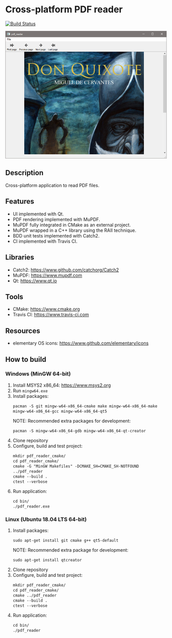 # Cross-platform PDF reader
[![Build Status](https://travis-ci.com/antonioborondo/pdf_reader.svg?branch=master)](https://travis-ci.com/antonioborondo/pdf_reader)

![Screenshot](screenshot.png?raw=true)

## Description
Cross-platform application to read PDF files.

## Features
- UI implemented with Qt.
- PDF rendering implemented with MuPDF.
- MuPDF fully integrated in CMake as an external project.
- MuPDF wrapped in a C++ library using the RAII technique.
- BDD unit tests implemented with Catch2.
- CI implemented with Travis CI.

## Libraries
- Catch2: https://www.github.com/catchorg/Catch2
- MuPDF: https://www.mupdf.com
- Qt: https://www.qt.io

## Tools
- CMake: https://www.cmake.org
- Travis CI: https://www.travis-ci.com

## Resources
- elementary OS icons: https://www.github.com/elementary/icons

## How to build
### Windows (MinGW 64-bit)
1. Install MSYS2 x86_64: https://www.msys2.org
1. Run `mingw64.exe`
1. Install packages:
    ```
    pacman -S git mingw-w64-x86_64-cmake make mingw-w64-x86_64-make mingw-w64-x86_64-gcc mingw-w64-x86_64-qt5
    ```
    NOTE: Recommended extra packages for development:
    ```
    pacman -S mingw-w64-x86_64-gdb mingw-w64-x86_64-qt-creator
    ```
1. Clone repository
1. Configure, build and test project:
    ```
    mkdir pdf_reader_cmake/
    cd pdf_reader_cmake/
    cmake -G "MinGW Makefiles" -DCMAKE_SH=CMAKE_SH-NOTFOUND ../pdf_reader
    cmake --build .
    ctest --verbose
    ```
1. Run application:
    ```
    cd bin/
    ./pdf_reader.exe
    ```

### Linux (Ubuntu 18.04 LTS 64-bit)
1. Install packages:
    ```
    sudo apt-get install git cmake g++ qt5-default
    ```
    NOTE: Recommended extra package for development:
    ```
    sudo apt-get install qtcreator
    ```
1. Clone repository
1. Configure, build and test project:
    ```
    mkdir pdf_reader_cmake/
    cd pdf_reader_cmake/
    cmake ../pdf_reader
    cmake --build .
    ctest --verbose
    ```
1. Run application:
    ```
    cd bin/
    ./pdf_reader
    ```
